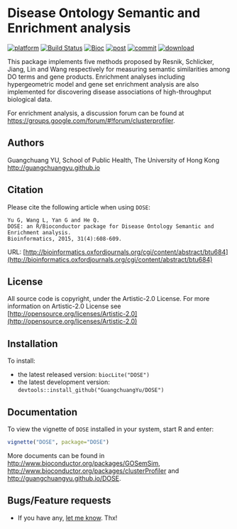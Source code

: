 # Disease Ontology Semantic and Enrichment analysis

[![platform](http://www.bioconductor.org/shields/availability/devel/DOSE.svg)](https://www.bioconductor.org/packages/devel/bioc/html/DOSE.html#archives)
[![Build Status](http://www.bioconductor.org/shields/build/devel/bioc/DOSE.svg)](https://bioconductor.org/checkResults/devel/bioc-LATEST/DOSE/)
[![Bioc](http://www.bioconductor.org/shields/years-in-bioc/DOSE.svg)](https://www.bioconductor.org/packages/devel/bioc/html/DOSE.html#since)
[![post](http://www.bioconductor.org/shields/posts/DOSE.svg)](https://support.bioconductor.org/t/DOSE/)
[![commit](http://www.bioconductor.org/shields/commits/bioc/DOSE.svg)](https://www.bioconductor.org/packages/devel/bioc/html/DOSE.html#svn_source)
[![download](http://www.bioconductor.org/shields/downloads/DOSE.svg)](https://bioconductor.org/packages/stats/bioc/DOSE)


 This package implements five methods proposed by Resnik, Schlicker, Jiang, Lin and Wang respectively for measuring semantic similarities among DO terms and gene products. Enrichment analyses including hypergeometric model and gene set enrichment analysis are also implemented for discovering disease associations of high-throughput biological data. 

For enrichment analysis, a discussion forum can be found at <https://groups.google.com/forum/#!forum/clusterprofiler>.

## Authors ##

Guangchuang YU, School of Public Health, The University of Hong Kong <http://guangchuangyu.github.io>

## Citation ##

Please cite the following article when using `DOSE`:

```
Yu G, Wang L, Yan G and He Q.
DOSE: an R/Bioconductor package for Disease Ontology Semantic and Enrichment analysis.
Bioinformatics, 2015, 31(4):608-609.
```

URL: [http://bioinformatics.oxfordjournals.org/cgi/content/abstract/btu684](http://bioinformatics.oxfordjournals.org/cgi/content/abstract/btu684)

## License ##

All source code is copyright, under the Artistic-2.0 License.
For more information on Artistic-2.0 License see [http://opensource.org/licenses/Artistic-2.0](http://opensource.org/licenses/Artistic-2.0)

## Installation ##

To install:
 * the latest released version:
   `biocLite("DOSE")`
 * the latest development version:
   `devtools::install_github("GuangchuangYu/DOSE")`

## Documentation ##

To view the vignette of `DOSE` installed in your system, start R and enter:
```r
vignette("DOSE", package="DOSE")
```

More documents can be found in <http://www.bioconductor.org/packages/GOSemSim>, <http://www.bioconductor.org/packages/clusterProfiler> and  <http://guangchuangyu.github.io/DOSE>.

## Bugs/Feature requests ##

 - If you have any, [let me know](https://github.com/GuangchuangYu/DOSE/issues). Thx!

